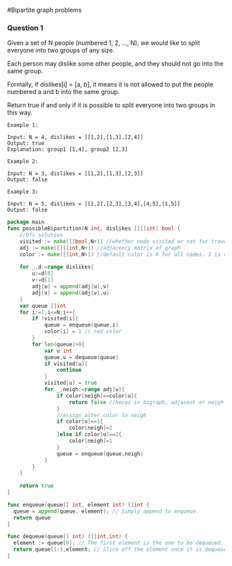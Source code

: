 #Bipartite graph problems

### Question 1

Given a set of N people (numbered 1, 2, ..., N), we would like to split everyone into two groups of any size.

Each person may dislike some other people, and they should not go into the same group. 

Formally, if dislikes[i] = [a, b], it means it is not allowed to put the people numbered a and b into the same group.

Return true if and only if it is possible to split everyone into two groups in this way.

```
Example 1:

Input: N = 4, dislikes = [[1,2],[1,3],[2,4]]
Output: true
Explanation: group1 [1,4], group2 [2,3]

Example 2:

Input: N = 3, dislikes = [[1,2],[1,3],[2,3]]
Output: false

Example 3:

Input: N = 5, dislikes = [[1,2],[2,3],[3,4],[4,5],[1,5]]
Output: false
```

```go
package main
func possibleBipartition(N int, dislikes [][]int) bool {
    //bfs solution
    visited := make([]bool,N+1) //whether node visited or not for traversal
    adj := make([][]int,N+1) //adjacency matrix of graph
    color := make([]int,N+1) //default color is 0 for all nodes. 1 is red and 2 is blue
    
    for _,d:=range dislikes{
        u:=d[0]
        v:=d[1]
        adj[u] = append(adj[u],v)
        adj[v] = append(adj[v],u)
    }
    var queue []int
    for i:=1;i<=N;i++{
        if !visited[i]{
            queue = enqueue(queue,i)
            color[i] = 1 // red color
        }
        for len(queue)>0{
            var u int
            queue,u = dequeue(queue)
            if visited[u]{
                continue
            }
            visited[u] = true
            for _,neigh:=range adj[u]{
                if color[neigh]==color[u]{
                    return false //becoz in bigraph, adjacent or neigh edge is between disliked set only and disliked set are represented by diff colors. if colors are same then nodes are in same set hence not bigraph
                }
                //assign alter color to neigh
                if color[u]==1{
                    color[neigh]=2
                }else if color[u]==2{
                    color[neigh]=1 
                }
                queue = enqueue(queue,neigh)
            }
        }
    }
    
    return true
}

func enqueue(queue[] int, element int) []int {
  queue = append(queue, element); // Simply append to enqueue.
  return queue
}

func dequeue(queue[] int) ([]int,int) {
  element := queue[0]; // The first element is the one to be dequeued.
  return queue[1:],element; // Slice off the element once it is dequeued.
}

```